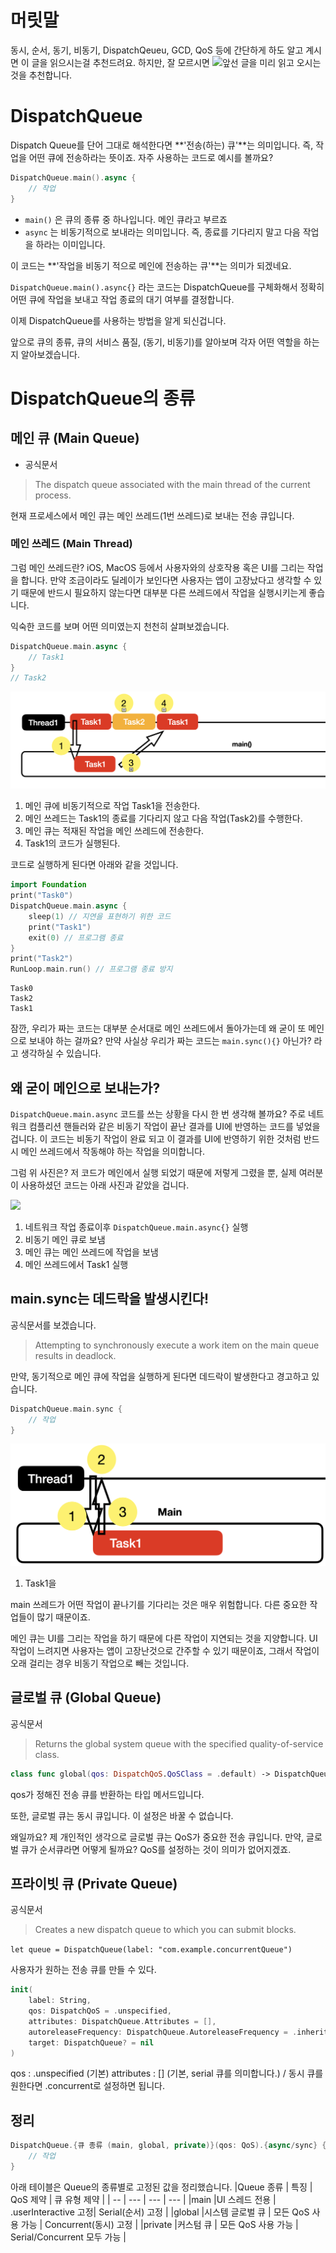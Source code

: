 # 머릿말
동시, 순서, 동기, 비동기, DispatchQeueu, GCD, QoS 등에 간단하게 하도 알고 계시면 이 글을 읽으시는걸 추천드려요. 하지만, 잘 모르시면 ![앞선 글](https://velog.io/@rudy009/DispatchQueue)을 미리 읽고 오시는 것을 추천합니다.

# DispatchQueue

Dispatch Queue를 단어 그대로 해석한다면 **'전송(하는) 큐'**는 의미입니다. 즉, 작업을 어떤 큐에 전송하라는 뜻이죠. 자주 사용하는 코드로 예시를 볼까요?

```swift
DispatchQueue.main().async {
	// 작업
}
```

- `main()` 은 큐의 종류 중 하나입니다. 메인 큐라고 부르죠
- `async` 는 비동기적으로 보내라는 의미입니다. 즉, 종료를 기다리지 말고 다음 작업을 하라는 이미입니다.

이 코드는 **'작업을 비동기 적으로 메인에 전송하는 큐'**는 의미가 되겠네요.

`DispatchQueue.main().async{}` 라는 코드는 DispatchQueue를 구체화해서 정확히 어떤 큐에 작업을 보내고 작업 종료의 대기 여부를 결정합니다.

이제 DispatchQueue를 사용하는 방법을 알게 되신겁니다.

앞으로 큐의 종류, 큐의 서비스 품질, (동기, 비동기)를 알아보며 각자 어떤 역할을 하는지 알아보겠습니다.

# DispatchQueue의 종류

## 메인 큐 (Main Queue)

- 공식문서
> The dispatch queue associated with the main thread of the current process.

현재 프로세스에서 메인 큐는 메인 쓰레드(1번 쓰레드)로 보내는 전송 큐입니다.

### 메인 쓰레드 (Main Thread)
그럼 메인 쓰레드란? iOS, MacOS 등에서 사용자와의 상호작용 혹은 UI를 그리는 작업을 합니다. 만약 조금이라도 딜레이가 보인다면 사용자는 앱이 고장났다고 생각할 수 있기 때문에 반드시 필요하지 않는다면 대부분 다른 쓰레드에서 작업을 실행시키는게 좋습니다.

익숙한 코드를 보며 어떤 의미였는지 천천히 살펴보겠습니다.

```swift
DispatchQueue.main.async {
	// Task1
}
// Task2
```

![](main.async{}.png)

1. 메인 큐에 비동기적으로 작업 Task1을 전송한다.
2. 메인 쓰레드는 Task1의 종료를 기다리지 않고 다음 작업(Task2)를 수행한다.
3. 메인 큐는 적재된 작업을 메인 쓰레드에 전송한다.
4. Task1의 코드가 실행된다.

코드로 실행하게 된다면 아래와 같을 것입니다.

```swift
import Foundation
print("Task0")
DispatchQueue.main.async {
    sleep(1) // 지연을 표현하기 위한 코드
    print("Task1")
    exit(0) // 프로그램 종료
}
print("Task2")
RunLoop.main.run() // 프로그램 종료 방지
```

```
Task0
Task2
Task1
```

잠깐, 우리가 짜는 코드는 대부분 순서대로 메인 쓰레드에서 돌아가는데 왜 굳이 또 메인으로 보내야 하는 걸까요? 만약 사실상 우리가 짜는 코드는 `main.sync(){}` 아닌가? 라고 생각하실 수 있습니다. 

## 왜 굳이 메인으로 보내는가?

```DispatchQueue.main.async``` 코드를 쓰는 상황을 다시 한 번 생각해 볼까요? 주로 네트워크 컴플리션 핸들러와 같은 비동기 작업이 끝난 결과를 UI에 반영하는 코드를 넣었을 겁니다. 이 코드는 비동기 작업이 완료 되고 이 결과를 UI에 반영하기 위한 것처럼 반드시 메인 쓰레드에서 작동해야 하는 작업을 의미합니다.

그럼 위 사진은? 저 코드가 메인에서 실행 되었기 때문에 저렇게 그렸을 뿐, 실제 여러분이 사용하셨던 코드는 아래 사진과 같았을 겁니다.

![](network.png)
1. 네트워크 작업 종료이후 `DispatchQueue.main.async{}` 실행
2. 비동기 메인 큐로 보냄
3. 메인 큐는 메인 쓰레드에 작업을 보냄
4. 메인 쓰레드에서 Task1 실행

## main.sync는 데드락을 발생시킨다!

공식문서를 보겠습니다.
> Attempting to synchronously execute a work item on the main queue results in deadlock.

만약, 동기적으로 메인 큐에 작업을 실행하게 된다면 데드락이 발생한다고 경고하고 있습니다.


```swift
DispatchQueue.main.sync {
    // 작업
}
```

![](Deadlock.png)
1. Task1을

main 쓰레드가 어떤 작업이 끝나기를 기다리는 것은 매우 위험합니다. 다른 중요한 작업들이 많기 때문이죠.

메인 큐는 UI를 그리는 작업을 하기 때문에 다른 작업이 지연되는 것을 지양합니다. UI 작업이 느려지면 사용자는 앱이 고장난것으로 간주할 수 있기 때문이죠, 그래서 작업이 오래 걸리는 경우 비동기 작업으로 빼는 것입니다.

## 글로벌 큐 (Global Queue)

공식문서
> Returns the global system queue with the specified quality-of-service class.

```swift
class func global(qos: DispatchQoS.QoSClass = .default) -> DispatchQueue
```

qos가 정해진 전송 큐를 반환하는 타입 메서드입니다.

또한, 글로벌 큐는 동시 큐입니다. 이 설정은 바꿀 수 없습니다.

왜일까요? 제 개인적인 생각으로 글로벌 큐는 QoS가 중요한 전송 큐입니다. 만약, 글로벌 큐가 순서큐라면 어떻게 될까요? QoS를 설정하는 것이 의미가 없어지겠죠.

## 프라이빗 큐 (Private Queue)

공식문서
> Creates a new dispatch queue to which you can submit blocks.

`let queue = DispatchQueue(label: "com.example.concurrentQueue")`

사용자가 원하는 전송 큐를 만들 수 있다.

```swift
init(
    label: String,
    qos: DispatchQoS = .unspecified,
    attributes: DispatchQueue.Attributes = [],
    autoreleaseFrequency: DispatchQueue.AutoreleaseFrequency = .inherit,
    target: DispatchQueue? = nil
)
```

qos : .unspecified (기본)
attributes : [] (기본, serial 큐를 의미합니다.) / 동시 큐를 원한다면 .concurrent로 설정하면 됩니다.

## 정리

```swift
DispatchQueue.{큐 종류 (main, global, private)}(qos: QoS).{async/sync} {
	// 작업
}
```

아래 테이블은 Queue의 종류별로 고정된 값을 정리했습니다.
|Queue 종류	| 특징 |	QoS 제약 |	큐 유형 제약 |
| --       | --- | --- | --- |
|main       |UI 스레드 전용  | .userInteractive 고정| 	Serial(순서) 고정 |
|global     |시스템 글로벌 큐 |	모든 QoS 사용 가능 |	Concurrent(동시) 고정 |
|private    |커스텀 큐      | 모든 QoS 사용 가능 |	Serial/Concurrent 모두 가능 |
